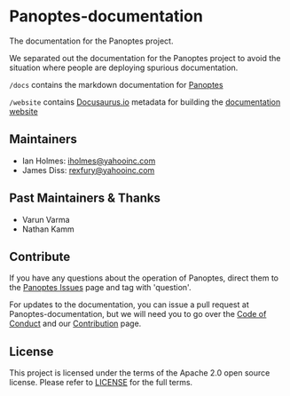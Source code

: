 # Panoptes-documentation

The documentation for the Panoptes project.

We separated out the documentation for the Panoptes project to avoid the situation where people are deploying spurious 
documentation.

`/docs` contains the markdown documentation for [Panoptes](https://www.github.com/yahoo/panoptes)

`/website` contains [Docusaurus.io](https://docusaurus.io/) metadata for building the [documentation website](https://getpanoptes.io)

## Maintainers
* Ian Holmes: iholmes@yahooinc.com
* James Diss: rexfury@yahooinc.com

## Past Maintainers & Thanks
* Varun Varma
* Nathan Kamm

## Contribute

If you have any questions about the operation of Panoptes, direct them to the 
[Panoptes Issues](https://www.github.com/yahoo/panoptes/issues) page and tag with 'question'.

For updates to the documentation, you can issue a pull request at Panoptes-documentation, but we will need you to go
over the [Code of Conduct](/docs/code-of-conduct.md) and our [Contribution](/docs/contribute.md) page.

## License
This project is licensed under the terms of the Apache 2.0 open source license. Please refer to 
[LICENSE](LICENSE) for the full terms.
